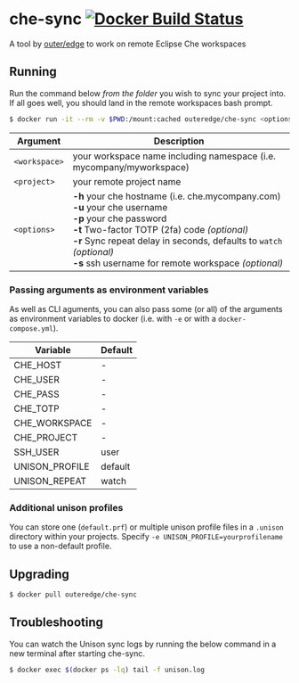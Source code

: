 # che-sync [![Docker Build Status](https://img.shields.io/docker/build/outeredge/che-sync.svg?style=flat-square)](https://hub.docker.com/r/outeredge/che-sync)
A tool by [outer/edge](https://github.com/outeredge) to work on remote Eclipse Che workspaces

## Running

Run the command below _from the folder_ you wish to sync your project into. If all goes well, you should land in the remote workspaces bash prompt.

```sh
$ docker run -it --rm -v $PWD:/mount:cached outeredge/che-sync <options> <workspace> <project>
```

| Argument      | Description                                                  |
| ------------- | ------------------------------------------------------------ |
| `<workspace>` | your workspace name including namespace (i.e. mycompany/myworkspace) |
| `<project>`   | your remote project name |
| `<options>`   | **-h**  your che hostname (i.e. che.mycompany.com)<br/>**-u**  your che username<br/>**-p**  your che password<br/>**-t**  Two-factor TOTP (2fa) code *(optional)*<br/>**-r**  Sync repeat delay in seconds, defaults to `watch` *(optional)*<br/>**-s** ssh username for remote workspace *(optional)*|

### Passing arguments as environment variables

As well as CLI aguments, you can also pass some (or all) of the arguments as environment variables to docker (i.e. with `-e` or with a `docker-compose.yml`).

| Variable | Default     |
| -------- | ----------- |
| CHE_HOST | -      |
| CHE_USER | -      |
| CHE_PASS | -      |
| CHE_TOTP | -      |
| CHE_WORKSPACE | - |
| CHE_PROJECT | -   |
| SSH_USER | user        |
| UNISON_PROFILE | default |
| UNISON_REPEAT | watch  |

### Additional unison profiles

You can store one (`default.prf`) or multiple unison profile files in a `.unison` directory within your projects. Specify `-e UNISON_PROFILE=yourprofilename` to use a non-default profile.

## Upgrading

```sh
$ docker pull outeredge/che-sync
```

## Troubleshooting

You can watch the Unison sync logs by running the below command in a new terminal after starting che-sync.

```sh
$ docker exec $(docker ps -lq) tail -f unison.log
```
